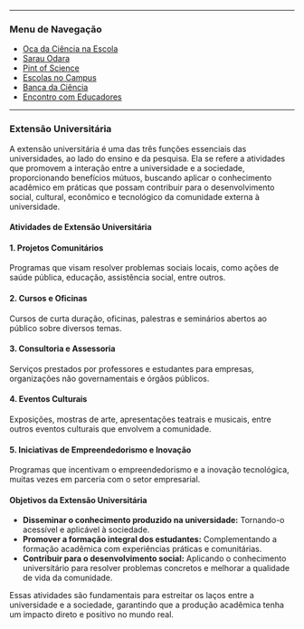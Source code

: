 
---

### Menu de Navegação

- [Oca da Ciência na Escola](/pages/extensao/extensao_oca.html)
- [Sarau Odara](/pages/extensao/extensao_sarau.html)
- [Pint of Science](/pages/extensao/extensao_pint.html)
- [Escolas no Campus](/pages/extensao/extensao_esc_campus.html)
- [Banca da Ciência](/pages/extensao/extensao_banca.html)
- [Encontro com Educadores](/pages/extensao/extensao_encontro.html)

---

### Extensão Universitária

A extensão universitária é uma das três funções essenciais das universidades, ao lado do ensino e da pesquisa. Ela se refere a atividades que promovem a interação entre a universidade e a sociedade, proporcionando benefícios mútuos, buscando aplicar o conhecimento acadêmico em práticas que possam contribuir para o desenvolvimento social, cultural, econômico e tecnológico da comunidade externa à universidade.

#### Atividades de Extensão Universitária

#### 1. Projetos Comunitários
Programas que visam resolver problemas sociais locais, como ações de saúde pública, educação, assistência social, entre outros.

#### 2. Cursos e Oficinas
Cursos de curta duração, oficinas, palestras e seminários abertos ao público sobre diversos temas.

#### 3. Consultoria e Assessoria
Serviços prestados por professores e estudantes para empresas, organizações não governamentais e órgãos públicos.

#### 4. Eventos Culturais
Exposições, mostras de arte, apresentações teatrais e musicais, entre outros eventos culturais que envolvem a comunidade.

#### 5. Iniciativas de Empreendedorismo e Inovação
Programas que incentivam o empreendedorismo e a inovação tecnológica, muitas vezes em parceria com o setor empresarial.

#### Objetivos da Extensão Universitária

- **Disseminar o conhecimento produzido na universidade:** Tornando-o acessível e aplicável à sociedade.
- **Promover a formação integral dos estudantes:** Complementando a formação acadêmica com experiências práticas e comunitárias.
- **Contribuir para o desenvolvimento social:** Aplicando o conhecimento universitário para resolver problemas concretos e melhorar a qualidade de vida da comunidade.

Essas atividades são fundamentais para estreitar os laços entre a universidade e a sociedade, garantindo que a produção acadêmica tenha um impacto direto e positivo no mundo real.
